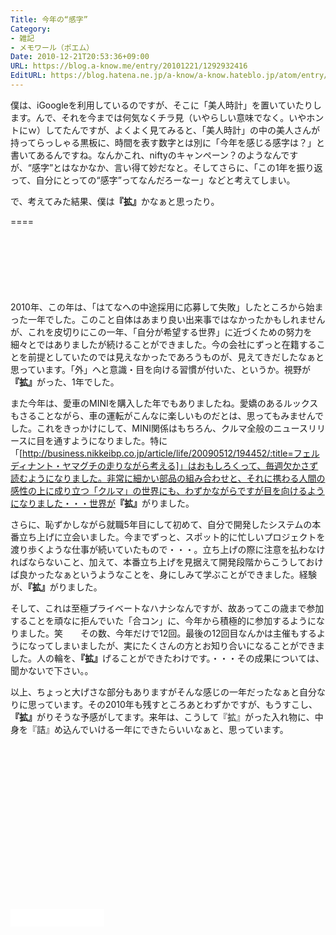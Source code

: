 ```yaml
---
Title: 今年の“感字”
Category:
- 雑記
- メモワール（ポエム）
Date: 2010-12-21T20:53:36+09:00
URL: https://blog.a-know.me/entry/20101221/1292932416
EditURL: https://blog.hatena.ne.jp/a-know/a-know.hateblo.jp/atom/entry/12921228815727979770
---
```


僕は、iGoogleを利用しているのですが、そこに「美人時計」を置いていたりします。んで、それを今までは何気なくチラ見（いやらしい意味でなく。いやホントにｗ）してたんですが、よくよく見てみると、「美人時計」の中の美人さんが持ってらっしゃる黒板に、時間を表す数字とは別に「今年を感じる感字は？」と書いてあるんですね。なんかこれ、niftyのキャンペーン？のようなんですが、“感字”とはなかなか、言い得て妙だなと。そしてさらに、「この1年を振り返って、自分にとっての“感字”ってなんだろーなー」などと考えてしまい。


で、考えてみた結果、僕は<span style="font-weight:bold;">『拡』</span>かなぁと思ったり。

====

<script async src="//pagead2.googlesyndication.com/pagead/js/adsbygoogle.js"></script>
<!-- article-top -->
<ins class="adsbygoogle"
     style="display:inline-block;width:728px;height:90px"
     data-ad-client="ca-pub-3463034538369189"
     data-ad-slot="8367620130"></ins>
<script>
(adsbygoogle = window.adsbygoogle || []).push({});
</script>


2010年、この年は、「はてなへの中途採用に応募して失敗」したところから始まった一年でした。このこと自体はあまり良い出来事ではなかったかもしれませんが、これを皮切りにこの一年、「自分が希望する世界」に近づくための努力を細々とではありましたが続けることができました。今の会社にずっと在籍することを前提としていたのでは見えなかったであろうものが、見えてきだしたなぁと思っています。「外」へと意識・目を向ける習慣が付いた、というか。視野が<span style="font-weight:bold;">『拡』</span>がった、1年でした。


また今年は、愛車のMINIを購入した年でもありましたね。愛嬌のあるルックスもさることながら、車の運転がこんなに楽しいものだとは、思ってもみませんでした。これをきっかけにして、MINI関係はもちろん、クルマ全般のニュースリリースに目を通すようになりました。特に「[http://business.nikkeibp.co.jp/article/life/20090512/194452/:title=フェルディナント・ヤマグチの走りながら考える]」はおもしろくって、毎週欠かさず読むようになりました。非常に細かい部品の組み合わせと、それに携わる人間の感性の上に成り立つ「クルマ」の世界にも、わずかながらですが目を向けるようになりました・・・世界が<span style="font-weight:bold;">『拡』</span>がりました。


さらに、恥ずかしながら就職5年目にして初めて、自分で開発したシステムの本番立ち上げに立会いました。今までずっと、スポット的に忙しいプロジェクトを渡り歩くような仕事が続いていたもので・・・。立ち上げの際に注意を払わなければならないこと、加えて、本番立ち上げを見据えて開発段階からこうしておけば良かったなぁというようなことを、身にしみて学ぶことができました。経験が、<span style="font-weight:bold;">『拡』</span>がりました。


そして、これは至極プライベートなハナシなんですが、故あってこの歳まで参加することを頑なに拒んでいた「合コン」に、今年から積極的に参加するようになりました。笑　　その数、今年だけで12回。最後の12回目なんかは主催もするようになってしまいましたが、実にたくさんの方とお知り合いになることができました。人の輪を、<span style="font-weight:bold;">『拡』</span>げることができたわけです。・・・その成果については、聞かないで下さい。。



以上、ちょっと大げさな部分もありますがそんな感じの一年だったなぁと自分なりに思っています。その2010年も残すところあとわずかですが、もうすこし、<span style="font-weight:bold;">『拡』</span>がりそうな予感がしてます。来年は、こうして『拡』がった入れ物に、中身を『詰』め込んでいける一年にできたらいいなぁと、思っています。



<script async src="//pagead2.googlesyndication.com/pagead/js/adsbygoogle.js"></script>
<!-- article-bottom2 -->
<ins class="adsbygoogle"
     style="display:inline-block;width:300px;height:250px"
     data-ad-client="ca-pub-3463034538369189"
     data-ad-slot="5274552934"></ins>
<script>
(adsbygoogle = window.adsbygoogle || []).push({});
</script>


<iframe src="//blog.hatena.ne.jp/a-know/a-know.hateblo.jp/subscribe/iframe" allowtransparency="true" frameborder="0" scrolling="no" width="150" height="28"></iframe>
